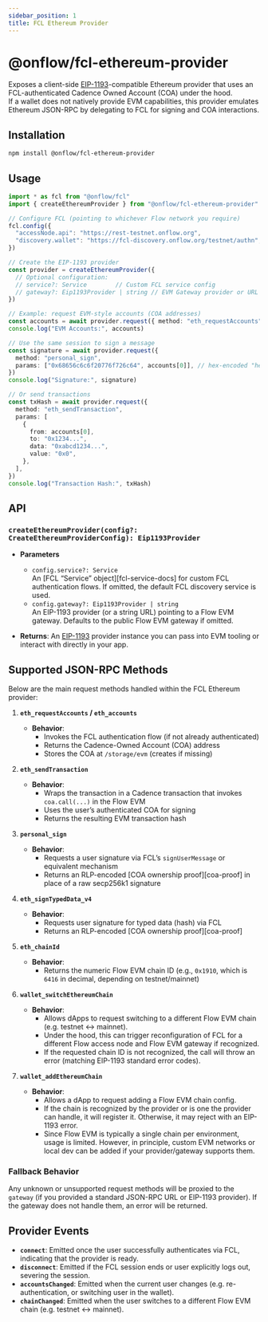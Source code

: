 ```yaml
---
sidebar_position: 1
title: FCL Ethereum Provider
---
```


# @onflow/fcl-ethereum-provider

Exposes a client-side [EIP-1193](https://eips.ethereum.org/EIPS/eip-1193)-compatible Ethereum provider that uses an FCL-authenticated Cadence Owned Account (COA) under the hood.  
If a wallet does not natively provide EVM capabilities, this provider emulates Ethereum JSON-RPC by delegating to FCL for signing and COA interactions.

## Installation

```bash
npm install @onflow/fcl-ethereum-provider
```

## Usage

```ts
import * as fcl from "@onflow/fcl"
import { createEthereumProvider } from "@onflow/fcl-ethereum-provider"

// Configure FCL (pointing to whichever Flow network you require)
fcl.config({
  "accessNode.api": "https://rest-testnet.onflow.org",
  "discovery.wallet": "https://fcl-discovery.onflow.org/testnet/authn",
})

// Create the EIP-1193 provider
const provider = createEthereumProvider({
  // Optional configuration:
  // service?: Service        // Custom FCL service config
  // gateway?: Eip1193Provider | string // EVM Gateway provider or URL
})

// Example: request EVM-style accounts (COA addresses)
const accounts = await provider.request({ method: "eth_requestAccounts" })
console.log("EVM Accounts:", accounts)

// Use the same session to sign a message
const signature = await provider.request({
  method: "personal_sign",
  params: ["0x68656c6c6f20776f726c64", accounts[0]], // hex-encoded "hello world"
})
console.log("Signature:", signature)

// Or send transactions
const txHash = await provider.request({
  method: "eth_sendTransaction",
  params: [
    {
      from: accounts[0],
      to: "0x1234...",
      data: "0xabcd1234...",
      value: "0x0",
    },
  ],
})
console.log("Transaction Hash:", txHash)
```

## API

### `createEthereumProvider(config?: CreateEthereumProviderConfig): Eip1193Provider`

- **Parameters**
    - `config.service?: Service`  
      An [FCL “Service” object][fcl-service-docs] for custom FCL authentication flows. If omitted, the default FCL discovery service is used.
    - `config.gateway?: Eip1193Provider | string`  
      An EIP-1193 provider (or a string URL) pointing to a Flow EVM gateway. Defaults to the public Flow EVM gateway if omitted.

- **Returns**: An [EIP-1193](https://eips.ethereum.org/EIPS/eip-1193) provider instance you can pass into EVM tooling or interact with directly in your app.

## Supported JSON-RPC Methods

Below are the main request methods handled within the FCL Ethereum provider:

1. **`eth_requestAccounts` / `eth_accounts`**
    - **Behavior**:
        - Invokes the FCL authentication flow (if not already authenticated)
        - Returns the Cadence-Owned Account (COA) address
        - Stores the COA at `/storage/evm` (creates if missing)

2. **`eth_sendTransaction`**
    - **Behavior**:
        - Wraps the transaction in a Cadence transaction that invokes `coa.call(...)` in the Flow EVM
        - Uses the user’s authenticated COA for signing
        - Returns the resulting EVM transaction hash

3. **`personal_sign`**
    - **Behavior**:
        - Requests a user signature via FCL’s `signUserMessage` or equivalent mechanism
        - Returns an RLP-encoded [COA ownership proof][coa-proof] in place of a raw secp256k1 signature

4. **`eth_signTypedData_v4`**
    - **Behavior**:
        - Requests user signature for typed data (hash) via FCL
        - Returns an RLP-encoded [COA ownership proof][coa-proof]

5. **`eth_chainId`**
    - **Behavior**:
        - Returns the numeric Flow EVM chain ID (e.g., `0x1910`, which is `6416` in decimal, depending on testnet/mainnet)

6. **`wallet_switchEthereumChain`**
    - **Behavior**:
        - Allows dApps to request switching to a different Flow EVM chain (e.g. testnet <-> mainnet).
        - Under the hood, this can trigger reconfiguration of FCL for a different Flow access node and Flow EVM gateway if recognized.
        - If the requested chain ID is not recognized, the call will throw an error (matching EIP-1193 standard error codes).

7. **`wallet_addEthereumChain`**
    - **Behavior**:
        - Allows a dApp to request adding a Flow EVM chain config.
        - If the chain is recognized by the provider or is one the provider can handle, it will register it. Otherwise, it may reject with an EIP-1193 error.
        - Since Flow EVM is typically a single chain per environment, usage is limited. However, in principle, custom EVM networks or local dev can be added if your provider/gateway supports them.

### Fallback Behavior

Any unknown or unsupported request methods will be proxied to the `gateway` (if you provided a standard JSON-RPC URL or EIP-1193 provider). If the gateway does not handle them, an error will be returned.

## Provider Events

- **`connect`**: Emitted once the user successfully authenticates via FCL, indicating that the provider is ready.
- **`disconnect`**: Emitted if the FCL session ends or user explicitly logs out, severing the session.
- **`accountsChanged`**: Emitted when the current user changes (e.g. re-authentication, or switching user in the wallet).
- **`chainChanged`**: Emitted when the user switches to a different Flow EVM chain (e.g. testnet <-> mainnet).